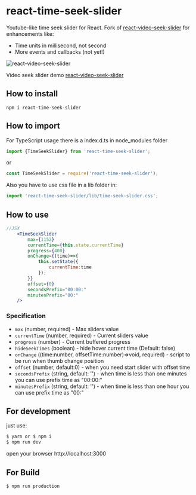 # react-time-seek-slider

Youtube-like time seek slider for React. Fork of [react-video-seek-slider](https://github.com/egorovsa/react-video-seek-slider) for enhancements like:

* Time units in millisecond, not second
* More events and callbacks (not yet!)

![react-video-seek-slider](https://github.com/egorovsa/react-video-seek-slider/blob/master/example.png?raw=true)

Video seek slider demo [react-video-seek-slider](http://video-seeker.egorov.pw/)

## How to install
```
npm i react-time-seek-slider
```

## How to import
For TypeScript usage there is a index.d.ts in node_modules folder
```typescript
import {TimeSeekSlider} from 'react-time-seek-slider';
```

or

```javascript
const TimeSeekSlider = require('react-time-seek-slider');
```

Also you have to use css file in a lib folder in: 

```javascript
import 'react-time-seek-slider/lib/time-seek-slider.css';
```

## How to use
```jsx harmony
//JSX
    <TimeSeekSlider
        max={1152}
        currentTime={this.state.currentTime}
        progress={400}
        onChange={(time)=>{
            this.setState({
                currentTime:time
            });
        }}
        offset={0}
        secondsPrefix="00:00:"
        minutesPrefix="00:"
    />
```

### Specification

+ `max` (number, required) - Max sliders value
+ `currentTime` (number, required) - Current sliders value
+ `progress` (number) - Current buffered progress
+ `hideSeekTimes` (boolean) - hide hover current time (Default: false)
+ `onChange` ((time:number, offsetTime:number)=>void, required) - script to be run when thumb change position
+ `offset` (number, default:0) - when you need start slider with offset time
+ `secondsPrefix` (string, default: '') - when time is less than one minutes you can use prefix time as "00:00:"
+ `minutesPrefix` (string, default: '')  - when time is less than one hour you can use prefix time as "00:"

## For development
just use:

```javascript 1.8
$ yarn or $ npm i
$ npm run dev
```

open your browser http://localhost:3000

## For Build

```
$ npm run production
```
